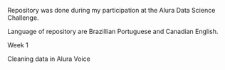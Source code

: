 Repository was done during my participation at the Alura Data Science Challenge.

Language of repository are Brazillian Portuguese and Canadian English.

Week 1

Cleaning data in Alura Voice
